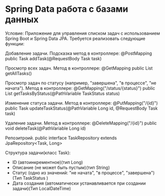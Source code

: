 # Spring Data работа с базами данных

Условие:
Приложение для управления списком задач с использованием Spring Boot и Spring Data JPA. 
Требуется реализовать следующие функции:

Добавление задачи. 
Подсказка метод в контроллере: @PostMapping public Task addTask(@RequestBody Task task)

Просмотр всех задач. 
Метод в контроллере: @GetMapping public List<Task> getAllTasks()

Просмотр задач по статусу (например, "завершена", "в процессе", "не начата").
Метод в контроллере: @GetMapping("/status/{status}") public List<Task> getTasksByStatus(@PathVariable TaskStatus status)

Изменение статуса задачи.
Метод в контроллере: @PutMapping("/{id}") public Task updateTaskStatus(@PathVariable Long id, @RequestBody Task task)

Удаление задачи.
Метод в контроллере:
@DeleteMapping("/{id}")
public void deleteTask(@PathVariable Long id)

Репозитроий.
public interface TaskRepository extends JpaRepository<Task, Long>

Структура задачи(класс Task):
- ID (автоинкрементное)(тип Long)
- Описание (не может быть пустым)(тип String)
- Статус (одно из значений: "не начата", "в процессе", "завершена")(Тип TaskStatus )
- Дата создания (автоматически устанавливается при создании задачи)(Тип LocalDateTime)
